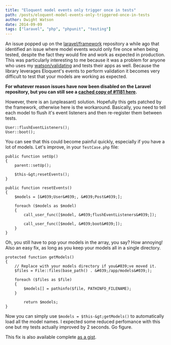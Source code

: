 ```yaml
---
title: "Eloquent model events only trigger once in tests"
path: /posts/eloquent-model-events-only-triggered-once-in-tests
author: Dwight Watson
date: 2014-09-09
tags: ["laravel", "php", "phpunit", "testing"]
---
```


An issue popped up on the [laravel/framework](https://github.com/laravel/framework) repository a while ago that identified an issue where model events would only fire once when being tested, despite the fact they would fire and work as expected in production. This was particularly interesting to me because it was a problem for anyone who uses my [watson/validating](https://github.com/dwightwatson/validating) and tests their apps as well. Because the library leverages Eloquent&#039;s events to perform validation it becomes very difficult to test that your models are working as expected.

__For whatever reason issues have now been disabled on the Laravel repository, but you can still see a [cached copy of #1181 here](http://webcache.googleusercontent.com/search?q=cache:ODs_B-Yz1XYJ:https://github.com/laravel/framework/issues/1181+&amp;cd=1&amp;hl=en&amp;ct=clnk&amp;gl=au).__

However, there is an (unpleasant) solution. Hopefully this gets patched by the framework, otherwise here is the workaround. Basically, you need to tell each model to flush it&#039;s event listeners and then re-register them between tests.

    User::flushEventListeners();
    User::boot();

You can see that this could become painful quickly, especially if you have a lot of models. Let&#039;s improve, in your `TestCase.php` file:

    public function setUp()
    {
        parent::setUp();

        $this-&gt;resetEvents();
    }

    public function resetEvents()
    {
        $models = [&#039;User&#039;, &#039;Post&#039;];

        foreach ($models as $model)
        {
            call_user_func([$model, &#039;flushEventListeners&#039;]);

            call_user_func([$model, &#039;boot&#039;]);
        }
    }

Oh, you still have to pop your models in the array, you say? How annoying! Also an easy fix, as long as you keep your models all in a single directory.

    protected function getModels()
    {
        // Replace with your models directory if you&#039;ve moved it.
        $files = File::files(base_path() . &#039;/app/models&#039;);

        foreach ($files as $file)
        {
            $models[] = pathinfo($file, PATHINFO_FILENAME);
        }

        	return $models;
    }

Now you can simply use `$models = $this-&gt;getModels()` to automatically load all the model names. I expected some reduced perfomance with this one but my tests actually improved by 2 seconds. Go figure.

This fix is also available complete [as a gist](https://gist.github.com/dwightwatson/a645e7f5f6c8c52445d8).
